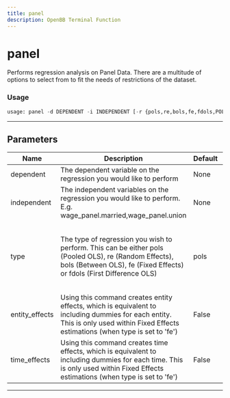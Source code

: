 ```yaml
---
title: panel
description: OpenBB Terminal Function
---
```


# panel

Performs regression analysis on Panel Data. There are a multitude of options to select from to fit the needs of restrictions of the dataset.

### Usage

```python
usage: panel -d DEPENDENT -i INDEPENDENT [-r {pols,re,bols,fe,fdols,POLS,RE,BOLS,FE,FDOLS}] [-e] [-t]
```

---

## Parameters

| Name | Description | Default | Optional | Choices |
| ---- | ----------- | ------- | -------- | ------- |
| dependent | The dependent variable on the regression you would like to perform | None | False | None |
| independent | The independent variables on the regression you would like to perform. E.g. wage_panel.married,wage_panel.union | None | False | None |
| type | The type of regression you wish to perform. This can be either pols (Pooled OLS), re (Random Effects), bols (Between OLS), fe (Fixed Effects) or fdols (First Difference OLS) | pols | True | pols, re, bols, fe, fdols, POLS, RE, BOLS, FE, FDOLS |
| entity_effects | Using this command creates entity effects, which is equivalent to including dummies for each entity. This is only used within Fixed Effects estimations (when type is set to 'fe') | False | True | None |
| time_effects | Using this command creates time effects, which is equivalent to including dummies for each time. This is only used within Fixed Effects estimations (when type is set to 'fe') | False | True | None |
---

